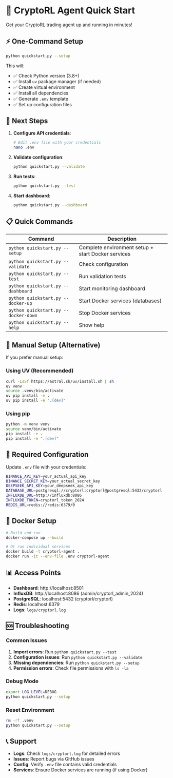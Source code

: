 # 🚀 CryptoRL Agent Quick Start

Get your CryptoRL trading agent up and running in minutes!

## ⚡ One-Command Setup

```bash
python quickstart.py --setup
```

This will:
- ✅ Check Python version (3.8+)
- ✅ Install `uv` package manager (if needed)
- ✅ Create virtual environment
- ✅ Install all dependencies
- ✅ Generate `.env` template
- ✅ Set up configuration files

## 🎯 Next Steps

1. **Configure API credentials**:
   ```bash
   # Edit .env file with your credentials
   nano .env
   ```

2. **Validate configuration**:
   ```bash
   python quickstart.py --validate
   ```

3. **Run tests**:
   ```bash
   python quickstart.py --test
   ```

4. **Start dashboard**:
   ```bash
   python quickstart.py --dashboard
   ```

## 📋 Quick Commands

| Command | Description |
|---------|-------------|
| `python quickstart.py --setup` | Complete environment setup + start Docker services |
| `python quickstart.py --validate` | Check configuration |
| `python quickstart.py --test` | Run validation tests |
| `python quickstart.py --dashboard` | Start monitoring dashboard |
| `python quickstart.py --docker-up` | Start Docker services (databases) |
| `python quickstart.py --docker-down` | Stop Docker services |
| `python quickstart.py --help` | Show help |

## 🔧 Manual Setup (Alternative)

If you prefer manual setup:

### Using UV (Recommended)
```bash
curl -LsSf https://astral.sh/uv/install.sh | sh
uv venv
source .venv/bin/activate
uv pip install -e .
uv pip install -e ".[dev]"
```

### Using pip
```bash
python -m venv venv
source venv/bin/activate
pip install -e .
pip install -e ".[dev]"
```

## 🔑 Required Configuration

Update `.env` file with your credentials:

```bash
BINANCE_API_KEY=your_actual_api_key
BINANCE_SECRET_KEY=your_actual_secret_key
DEEPSEEK_API_KEY=your_deepseek_api_key
DATABASE_URL=postgresql://cryptorl:cryptorl@postgresql:5432/cryptorl
INFLUXDB_URL=http://influxdb:8086
INFLUXDB_TOKEN=cryptorl_token_2024
REDIS_URL=redis://redis:6379/0
```

## 🐳 Docker Setup

```bash
# Build and run
docker-compose up --build

# Or run individual services
docker build -t cryptorl-agent .
docker run -it --env-file .env cryptorl-agent
```

## 📊 Access Points

- **Dashboard**: http://localhost:8501
- **InfluxDB**: http://localhost:8086 (admin/cryptorl_admin_2024)
- **PostgreSQL**: localhost:5432 (cryptorl/cryptorl)
- **Redis**: localhost:6379
- **Logs**: `logs/cryptorl.log`

## 🆘 Troubleshooting

### Common Issues

1. **Import errors**: Run `python quickstart.py --test`
2. **Configuration issues**: Run `python quickstart.py --validate`
3. **Missing dependencies**: Run `python quickstart.py --setup`
4. **Permission errors**: Check file permissions with `ls -la`

### Debug Mode

```bash
export LOG_LEVEL=DEBUG
python quickstart.py --setup
```

### Reset Environment

```bash
rm -rf .venv
python quickstart.py --setup
```

## 📞 Support

- **Logs**: Check `logs/cryptorl.log` for detailed errors
- **Issues**: Report bugs via GitHub issues
- **Config**: Verify `.env` file contains valid credentials
- **Services**: Ensure Docker services are running (if using Docker)